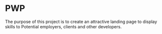 # PWP
The purpose of this project is to create an attractive landing page 
to display skills to Potential employers, clients and other developers.